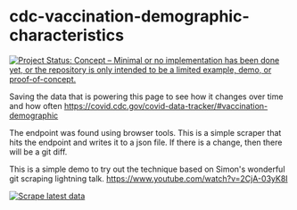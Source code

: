 # cdc-vaccination-demographic-characteristics

[![Project Status: Concept – Minimal or no implementation has been done
yet, or the repository is only intended to be a limited example, demo,
or
proof-of-concept.](https://www.repostatus.org/badges/latest/concept.svg)](https://www.repostatus.org/#concept)


Saving the data that is powering this page to see how it changes over time and how often
https://covid.cdc.gov/covid-data-tracker/#vaccination-demographic

The endpoint was found using browser tools. This is a simple scraper that hits the endpoint and writes it to a json file. If there is a change, then there will be a git diff.

This is a simple demo to try out the technique based on Simon's wonderful git scraping lightning talk.
https://www.youtube.com/watch?v=2CjA-03yK8I


[![Scrape latest data](https://github.com/codecreative/cdc-vaccination-demographic-characteristics/actions/workflows/scrape.yml/badge.svg)](https://github.com/codecreative/cdc-vaccination-demographic-characteristics/actions/workflows/scrape.yml)
